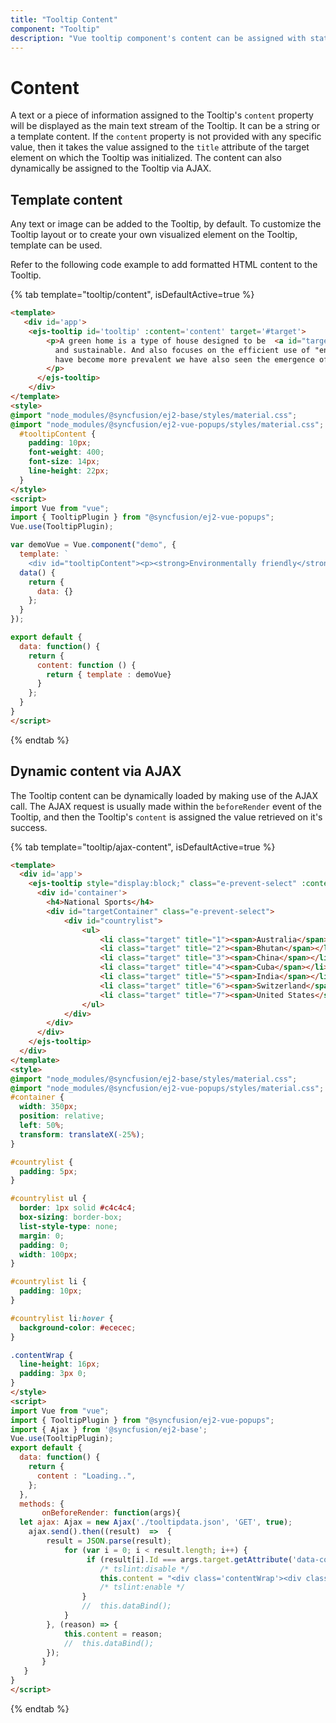 ```yaml
---
title: "Tooltip Content"
component: "Tooltip"
description: "Vue tooltip component's content can be assigned with static text, template, or loaded dynamically via AJAX."
---
```


# Content

A text or a piece of information assigned to the Tooltip's `content` property will be displayed as the main text stream of the Tooltip.
It can be a string or a template content. If the `content` property is not provided with any specific value, then it takes the value
assigned to the `title` attribute of the target element on which the Tooltip was initialized. The content can also dynamically be
   assigned to the Tooltip via AJAX.

## Template content

Any text or image can be added to the Tooltip, by default. To customize the Tooltip layout or to create your own visualized element on the
 Tooltip, template can be used.

Refer to the following code example to add formatted HTML content to the Tooltip.

{% tab template="tooltip/content", isDefaultActive=true %}

```html
<template>
   <div id='app'>
    <ejs-tooltip id='tooltip' :content='content' target='#target'>
        <p>A green home is a type of house designed to be  <a id="target"><u>environmentally friendly</u></a>
          and sustainable. And also focuses on the efficient use of "energy, water, and building materials." As green homes
          have become more prevalent we have also seen the emergence of green affordable housing.
        </p>
      </ejs-tooltip>
    </div>
</template>
<style>
@import "node_modules/@syncfusion/ej2-base/styles/material.css";
@import "node_modules/@syncfusion/ej2-vue-popups/styles/material.css";
  #tooltipContent {
    padding: 10px;
    font-weight: 400;
    font-size: 14px;
    line-height: 22px;
  }
</style>
<script>
import Vue from "vue";
import { TooltipPlugin } from "@syncfusion/ej2-vue-popups";
Vue.use(TooltipPlugin);

var demoVue = Vue.component("demo", {
  template: `
    <div id="tooltipContent"><p><strong>Environmentally friendly</strong> or <strong>environment-friendly</strong>, <i>(also referred to as eco-friendly, nature-friendly, and green)</i> are marketing and sustainability terms referring to goods and services, laws, guidelines and policies that inflict reduced, minimal, or no harm upon ecosystems or the environment.</p></div>`,
  data() {
    return {
      data: {}
    };
  }
});

export default {
  data: function() {
    return {
      content: function () {
        return { template : demoVue}
      }
    };
  }
}
</script>

```

{% endtab %}

## Dynamic content via AJAX

The Tooltip content can be dynamically loaded  by making use of the AJAX call. The AJAX request is usually made within the `beforeRender`
 event of the Tooltip, and then the Tooltip's `content` is assigned the value retrieved on it's success.

 {% tab template="tooltip/ajax-content", isDefaultActive=true %}

```html
<template>
  <div id='app'>
    <ejs-tooltip style="display:block;" class="e-prevent-select" :content='content' target='.target' position='RightCenter' :beforeRender='onBeforeRender'>
      <div id='container'>
        <h4>National Sports</h4>
        <div id="targetContainer" class="e-prevent-select">
            <div id="countrylist">
                <ul>
                    <li class="target" title="1"><span>Australia</span></li>
                    <li class="target" title="2"><span>Bhutan</span></li>
                    <li class="target" title="3"><span>China</span></li>
                    <li class="target" title="4"><span>Cuba</span></li>
                    <li class="target" title="5"><span>India</span></li>
                    <li class="target" title="6"><span>Switzerland</span></li>
                    <li class="target" title="7"><span>United States</span></li>
                </ul>
            </div>
        </div>
      </div>
    </ejs-tooltip>
  </div>
</template>
<style>
@import "node_modules/@syncfusion/ej2-base/styles/material.css";
@import "node_modules/@syncfusion/ej2-vue-popups/styles/material.css";
#container {
  width: 350px;
  position: relative;
  left: 50%;
  transform: translateX(-25%);
}

#countrylist {
  padding: 5px;
}

#countrylist ul {
  border: 1px solid #c4c4c4;
  box-sizing: border-box;
  list-style-type: none;
  margin: 0;
  padding: 0;
  width: 100px;
}

#countrylist li {
  padding: 10px;
}

#countrylist li:hover {
  background-color: #ececec;
}

.contentWrap {
  line-height: 16px;
  padding: 3px 0;
}
</style>
<script>
import Vue from "vue";
import { TooltipPlugin } from "@syncfusion/ej2-vue-popups";
import { Ajax } from '@syncfusion/ej2-base';
Vue.use(TooltipPlugin);
export default {
  data: function() {
    return {
      content : "Loading..",
    };
  },
  methods: {
       onBeforeRender: function(args){
  let ajax: Ajax = new Ajax('./tooltipdata.json', 'GET', true);
    ajax.send().then((result)  =>  {
        result = JSON.parse(result);
            for (var i = 0; i < result.length; i++) {
                 if (result[i].Id === args.target.getAttribute('data-content')) {
                    /* tslint:disable */
                    this.content = "<div class='contentWrap'><div class='def'>" + result[i].Sports + "</div></div>";
                    /* tslint:enable */
                }
                //  this.dataBind();
            }
        }, (reason) => {
            this.content = reason;
            //  this.dataBind();
        });
       }
   }
}
</script>

```

{% endtab %}
